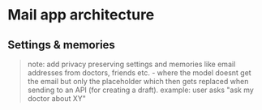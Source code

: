# Mail app architecture

## Settings & memories

> note: add privacy preserving settings and memories like email addresses from doctors, friends etc. - where the model doesnt get the email but only the placeholder which then gets replaced when sending to an API (for creating a draft). example: user asks "ask my doctor about XY"
